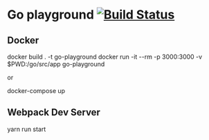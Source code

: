 # Go playground [![Build Status](https://travis-ci.org/ppworks/go-playground.svg?branch=master)](https://travis-ci.org/ppworks/go-playground)

## Docker

docker build . -t go-playground
docker run -it --rm -p 3000:3000 -v $PWD:/go/src/app go-playground

or

docker-compose up

## Webpack Dev Server

yarn run start
